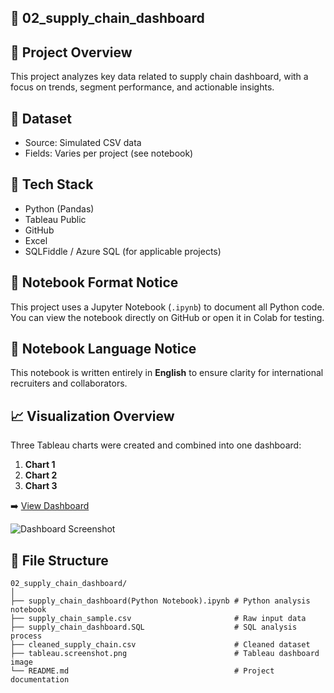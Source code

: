 ## 🚚 02_supply_chain_dashboard

## 📌 Project Overview
This project analyzes key data related to supply chain dashboard, with a focus on trends, segment performance, and actionable insights.

## 🧮 Dataset
- Source: Simulated CSV data
- Fields: Varies per project (see notebook)

## 🧰 Tech Stack
- Python (Pandas)
- Tableau Public
- GitHub
- Excel
- SQLFiddle / Azure SQL (for applicable projects)

## 📓 Notebook Format Notice
This project uses a Jupyter Notebook (`.ipynb`) to document all Python code.
You can view the notebook directly on GitHub or open it in Colab for testing.

## 📘 Notebook Language Notice
This notebook is written entirely in **English** to ensure clarity for international recruiters and collaborators.

## 📈 Visualization Overview
Three Tableau charts were created and combined into one dashboard:
1. **Chart 1**
2. **Chart 2**
3. **Chart 3**

➡️ [View Dashboard](https://public.tableau.com/app/profile/zheng.lyu6601/viz/SupplyChainDashboard_17487579608020/SupplyChainDashboard#2)

![Dashboard Screenshot](dashboard.png)

## 📁 File Structure

```
02_supply_chain_dashboard/
│
├── supply_chain_dashboard(Python Notebook).ipynb # Python analysis notebook
├── supply_chain_sample.csv                       # Raw input data
├── supply_chain_dashboard.SQL                    # SQL analysis process
├── cleaned_supply_chain.csv                      # Cleaned dataset
├── tableau.screenshot.png                        # Tableau dashboard image
└── README.md                                     # Project documentation
```
